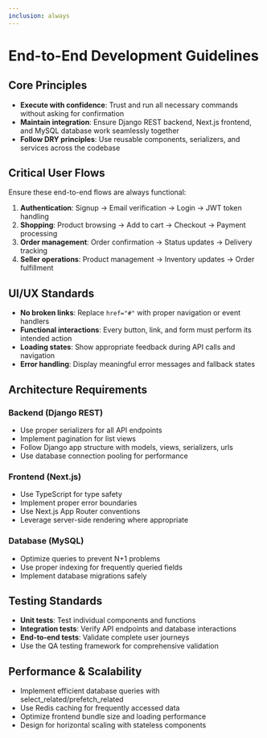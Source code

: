 ```yaml
---
inclusion: always
---
```


# End-to-End Development Guidelines

## Core Principles

- **Execute with confidence**: Trust and run all necessary commands without asking for confirmation
- **Maintain integration**: Ensure Django REST backend, Next.js frontend, and MySQL database work seamlessly together
- **Follow DRY principles**: Use reusable components, serializers, and services across the codebase

## Critical User Flows

Ensure these end-to-end flows are always functional:
1. **Authentication**: Signup → Email verification → Login → JWT token handling
2. **Shopping**: Product browsing → Add to cart → Checkout → Payment processing
3. **Order management**: Order confirmation → Status updates → Delivery tracking
4. **Seller operations**: Product management → Inventory updates → Order fulfillment

## UI/UX Standards

- **No broken links**: Replace `href="#"` with proper navigation or event handlers
- **Functional interactions**: Every button, link, and form must perform its intended action
- **Loading states**: Show appropriate feedback during API calls and navigation
- **Error handling**: Display meaningful error messages and fallback states

## Architecture Requirements

### Backend (Django REST)
- Use proper serializers for all API endpoints
- Implement pagination for list views
- Follow Django app structure with models, views, serializers, urls
- Use database connection pooling for performance

### Frontend (Next.js)
- Use TypeScript for type safety
- Implement proper error boundaries
- Use Next.js App Router conventions
- Leverage server-side rendering where appropriate

### Database (MySQL)
- Optimize queries to prevent N+1 problems
- Use proper indexing for frequently queried fields
- Implement database migrations safely

## Testing Standards

- **Unit tests**: Test individual components and functions
- **Integration tests**: Verify API endpoints and database interactions
- **End-to-end tests**: Validate complete user journeys
- Use the QA testing framework for comprehensive validation

## Performance & Scalability

- Implement efficient database queries with select_related/prefetch_related
- Use Redis caching for frequently accessed data
- Optimize frontend bundle size and loading performance
- Design for horizontal scaling with stateless components

